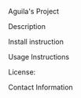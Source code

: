 Aguila's Project

Description

Install instruction

Usage Instructions

License:

Contact Information